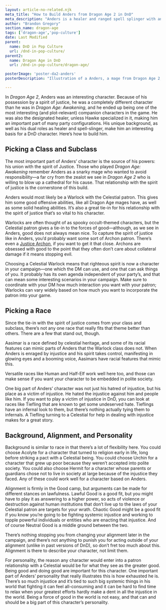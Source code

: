 ```yaml
---
layout: article-no-related.njk
meta_title: "How to Build Anders from Dragon Age 2 in DnD"
meta_description: "Anders is a healer and ranged spell splinger with an unusual relationship with a spirit of justice. That's a perfect fit for a certain type of DnD character."
author: "Brandon Gregory"
section_name: dragon-age
tags: ['dragon-age','pop-culture']
date: Last Modified
parent:
  name: DnD in Pop Culture
  url: /dnd-in-pop-culture/
parent2:
  name: Dragon Age in DnD
  url: /dnd-in-pop-culture/dragon-age/

posterImage: 'poster-da2-anders'
posterDescription: "Illustration of a Anders, a mage from Dragon Age 2, possessed by a spirit of justice"

---
```


In _Dragon Age 2_, Anders was an interesting character. Because of his possession by a spirit of justice, he was a completely different character than he was in _Dragon Age: Awakening_, and he ended up being one of the most interesting (and plot-relevant) companion characters in the game. He was also the designated healer, unless Hawke specialized in it, making him an important part of many party configurations. His unique background, as well as his dual roles as healer and spell-slinger, make him an interesting basis for a DnD character. Here’s how to build him.


## Picking a Class and Subclass

The most important part of Anders’ character is the source of his powers: his union with the spirit of Justice. Those who played _Dragon Age: Awakening_ remember Anders as a snarky mage who wanted to avoid responsibility—a far cry from the zealot we see in _Dragon Age 2_ who is willing to blow up a cathedral for his cause. That relationship with the spirit of justice is the cornerstone of this build.

Anders would most likely be a Warlock with the Celestial patron. This gives him some good offensive abilities, like all Dragon Age mages have, as well as some solid healing abilities. It’s also a great tie-in for his relationship with the spirit of justice that’s so vital to his character.

Warlocks are often thought of as spooky occult-themed characters, but the Celestial patron gives a tie-in to the forces of good—although, as we see in Anders, good does not always mean nice. To capture the spirit of justice like in Anders, you’d probably want some sort of Archon patron. There’s even a [Justice Archon](https://forgottenrealms.fandom.com/wiki/Justice_archon), if you want to get it that close. Archons are obsessed with good to the point that they often don’t care about collateral damage if it means stopping evil.

Choosing a Celestial Warlock means that righteous spirit is now a character in your campaign—one which the DM can use, and one that can ask things of you. It probably has its own agenda independent of your party’s, and that can mean some interesting scenarios in your campaign. Make sure to coordinate with your DM how much interaction you want with your patron; Warlocks can vary widely based on how much you want to incorporate the patron into your game.


## Picking a Race

Since the tie-in with the spirit of justice comes from your class and subclass, there’s not any one race that really fits that theme better than others. There are a few that stand out, though. 

Aasimar is a race defined by celestial heritage, and some of its racial features can mimic parts of Anders that the Warlock class does not. When Anders is enraged by injustice and his spirit takes control, manifesting in glowing eyes and a booming voice, Aasimars have racial features that mimic this.

Versatile races like Human and Half-Elf work well here too, and those can make sense if you want your character to be embedded in polite society.

One big part of Anders’ character was not just his hatred of injustice, but his place as a victim of injustice. He hated the injustice against him and people like him. If you want to play a victim of injustice in DnD, you can look at races like Tiefling that are known to get some undeserved hate. Tieflings have an infernal look to them, but there’s nothing actually tying them to infernals. A Tiefling turning to a Celestial for help in dealing with injustice makes for a great story.


## Background, Alignment, and Personality

Background is similar to race in that there’s a lot of flexibility here. You could choose Acolyte for a character that turned to religion early in life, long before striking a pact with a Celestial being. You could choose Urchin for a character that grew up poor because they weren’t accepted into polite society. You could also choose Hermit for a character whose parents or guardians chose not to live in society at large because of the injustice they faced. Any of these could work well for a character based on Anders.

Alignment is firmly in the Good camp, but arguments can be made for different stances on lawfulness. Lawful Good is a good fit, but you might have to play it as answering to a higher power, so acts of violence or destruction against human institutions that don’t live up to the laws of your Celestial patron are targets for your wrath. Chaotic Good might be a good fit if you know you’re going to be fighting systemic injustice and working to topple powerful individuals or entities who are enacting that injustice. And of course Neutral Good is a middle ground between the two.

There’s nothing stopping you from changing your alignment later in the campaign, and there’s not anything to punish you for acting outside of your alignment (unlike in past versions of DnD), so don’t fret too much about this. Alignment is there to describe your character, not limit them.

For personality, the reason any character would enter into a patron relationship with a Celestial would be for what they see as the greater good. Being good and doing good are important for this character. One important part of Anders’ personality that really illustrates this is how exhausted he is. There’s so much injustice and it’s tied to such big systemic things in his world that fighting it can feel all-consuming and it can be hard to find time to relax when your greatest efforts hardly make a dent in all the injustice in the world. Being a force of good in the world is not easy, and that can and should be a big part of this character’s personality.
